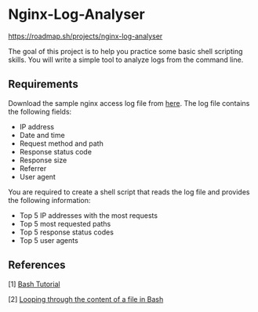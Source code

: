 # Nginx-Log-Analyser
https://roadmap.sh/projects/nginx-log-analyser

The goal of this project is to help you practice some basic shell scripting skills. You will write a simple tool to analyze logs from the command line.

## Requirements
Download the sample nginx access log file from [here](https://gist.githubusercontent.com/kamranahmedse/e66c3b9ea89a1a030d3b739eeeef22d0/raw/77fb3ac837a73c4f0206e78a236d885590b7ae35/nginx-access.log). 
The log file contains the following fields:

- IP address
- Date and time
- Request method and path
- Response status code
- Response size
- Referrer
- User agent

You are required to create a shell script that reads the log file and provides the following information:

- Top 5 IP addresses with the most requests
- Top 5 most requested paths
- Top 5 response status codes
- Top 5 user agents

## References
[1] [Bash Tutorial](https://www.w3schools.com/bash/index.php)

[2] [Looping through the content of a file in Bash](https://stackoverflow.com/questions/1521462/looping-through-the-content-of-a-file-in-bash)
